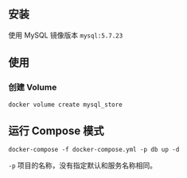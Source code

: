 ## 安装

使用 MySQL 镜像版本 `mysql:5.7.23`

## 使用

### 创建 Volume

```
docker volume create mysql_store
```

## 运行 Compose 模式

```
docker-compose -f docker-compose.yml -p db up -d
```

`-p` 项目的名称，没有指定默认和服务名称相同。